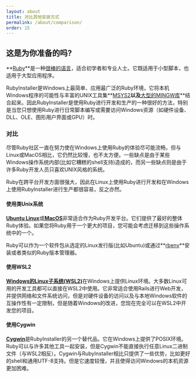 ```yaml
---
layout: about
title: 对比其他安装方式
permalink: /about/comparison/
order: 15
---
```

## 这是为你准备的吗?

**[Ruby](https://www.ruby-lang.org)**是一种[很棒的语言](http://www.bestprogramminglanguagefor.me/why-learn-ruby)，适合初学者和专业人士。它既适用于小型脚本，也适用于大型应用程序。

RubyInstaller是Windows上最简单、应用最广泛的Ruby环境，它将本机Windows程序的可能性与丰富的UNIX工具集**[MSYS2](http://www.msys2.org)**以及**[大型的MINGW库](https://github.com/Alexpux/MINGW-packages)**结合起来。因此RubyInstaller是使用Ruby进行开发和生产的一种很好的方法，特别是当您只想使用Ruby进行日常脚本编写或需要访问Windows资源（如硬件设备、DLL、OLE、图形用户界面或GPU）时。

### 对比

尽管Ruby社区一直在努力使在Windows上使用Ruby的体验尽可能流畅，但与Linux或MacOS相比，它仍然比较慢，也不太方便。一些缺点是由于某些Windows操作系统内部(比如它糟糕的shell支持)造成的，而另一些缺点则是由于许多Ruby开发人员只喜欢UNIX风格的系统。

Ruby在跨平台开发方面很强大，因此在Linux上使用Ruby进行开发和在Windows上使用RubyInstaller进行生产都很容易，反之亦然。

#### 使用类Unix系统

[**Ubuntu Linux**](https://ubuntu.com)或[**MacOS**](https://www.apple.com/de/macos/what-is/)非常适合作为Ruby开发平台。它们提供了最好的整体Ruby体验。如果您将Ruby用于一个更大的项目，您可能会考虑迁移到这些操作系统中的一个。

Ruby可以作为一个软件包从选定的Linux发行版(比如Ubuntu)或通过**[rbenv](https://gitee.com/RubyKids/rbenv-cn)**安装或者类似的Ruby版本管理器。

#### 使用WSL2

[**Windows的Linux子系统(WSL2)**](https://docs.microsoft.com/en-us/windows/wsl/about)在Windows上提供Linux环境。大多数Linux可用的开发工具都可以直接在WSL2中使用。它非常适合使用Rails进行Web开发，并提供网络和文件系统访问，但是对硬件设备的访问以及与本地Windows软件的互操作性有一定限制，但是随着Windows的改进，您现在完全可以在WSL2中开发您的项目。

#### 使用Cygwin

[**Cygwin**](https://www.cygwin.com/)是RubyInstaller的另一个替代品。它在Windows上提供了POSIX环境。Ruby可以与许多其他工具一起安装，但是Cygwin不能直接执行任意Linux二进制文件（与WSL2相反）。Cygwin与RubyInstaller相比只提供了一些优势，比如更好的shell和通用UTF-8支持。但是它速度较慢，并且使得访问Windows的本机资源更加困难。

